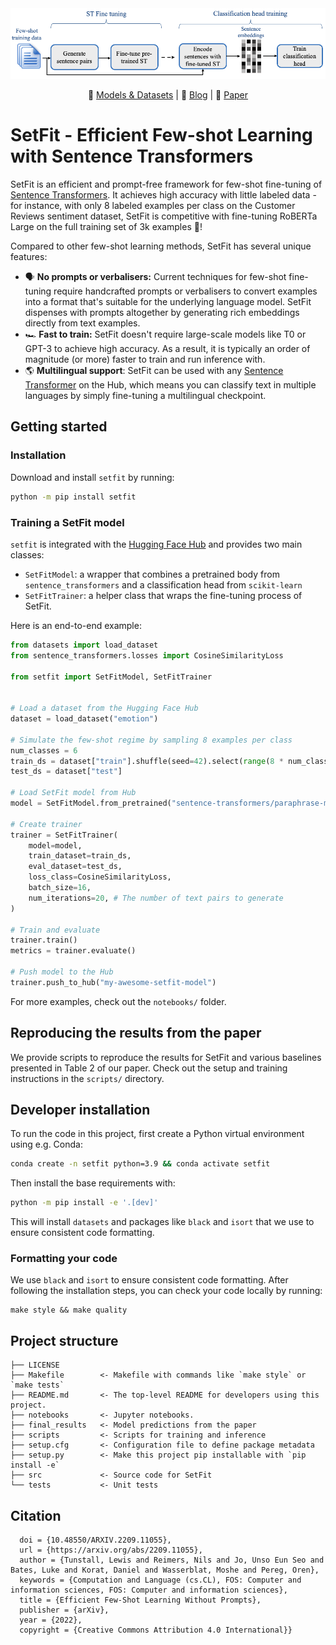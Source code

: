 <img src="assets/setfit.png">

<p align="center">
    🤗 <a href="https://huggingface.co/setfit" target="_blank">Models & Datasets</a> | 📖 <a href="https://huggingface.co/blog/setfit" target="_blank">Blog</a> | 📃 <a href="https://arxiv.org/abs/2209.11055" target="_blank">Paper</a>
</p>

# SetFit - Efficient Few-shot Learning with Sentence Transformers

SetFit is an efficient and prompt-free framework for few-shot fine-tuning of [Sentence Transformers](https://sbert.net/). It achieves high accuracy with little labeled data - for instance, with only 8 labeled examples per class on the Customer Reviews sentiment dataset, SetFit is competitive with fine-tuning RoBERTa Large on the full training set of 3k examples 🤯!


Compared to other few-shot learning methods, SetFit has several unique features:

* 🗣 **No prompts or verbalisers:** Current techniques for few-shot fine-tuning require handcrafted prompts or verbalisers to convert examples into a format that's suitable for the underlying language model. SetFit dispenses with prompts altogether by generating rich embeddings directly from text examples.
* 🏎 **Fast to train:** SetFit doesn't require large-scale models like T0 or GPT-3 to achieve high accuracy. As a result, it is typically an order of magnitude (or more) faster to train and run inference with.
* 🌎 **Multilingual support**: SetFit can be used with any [Sentence Transformer](https://huggingface.co/models?library=sentence-transformers&sort=downloads) on the Hub, which means you can classify text in multiple languages by simply fine-tuning a multilingual checkpoint.

## Getting started

### Installation

Download and install `setfit` by running:

```bash
python -m pip install setfit
```

### Training a SetFit model

`setfit` is integrated with the [Hugging Face Hub](https://huggingface.co/) and provides two main classes:

* `SetFitModel`: a wrapper that combines a pretrained body from `sentence_transformers` and a classification head from `scikit-learn`
* `SetFitTrainer`: a helper class that wraps the fine-tuning process of SetFit.

Here is an end-to-end example:


```python
from datasets import load_dataset
from sentence_transformers.losses import CosineSimilarityLoss

from setfit import SetFitModel, SetFitTrainer


# Load a dataset from the Hugging Face Hub
dataset = load_dataset("emotion")

# Simulate the few-shot regime by sampling 8 examples per class
num_classes = 6
train_ds = dataset["train"].shuffle(seed=42).select(range(8 * num_classes))
test_ds = dataset["test"]

# Load SetFit model from Hub
model = SetFitModel.from_pretrained("sentence-transformers/paraphrase-mpnet-base-v2")

# Create trainer
trainer = SetFitTrainer(
    model=model,
    train_dataset=train_ds,
    eval_dataset=test_ds,
    loss_class=CosineSimilarityLoss,
    batch_size=16,
    num_iterations=20, # The number of text pairs to generate
)

# Train and evaluate
trainer.train()
metrics = trainer.evaluate()

# Push model to the Hub
trainer.push_to_hub("my-awesome-setfit-model")
```

For more examples, check out the `notebooks/` folder.

## Reproducing the results from the paper

We provide scripts to reproduce the results for SetFit and various baselines presented in Table 2 of our paper. Check out the setup and training instructions in the `scripts/` directory.

## Developer installation

To run the code in this project, first create a Python virtual environment using e.g. Conda:

```bash
conda create -n setfit python=3.9 && conda activate setfit
```

Then install the base requirements with:

```bash
python -m pip install -e '.[dev]'
```

This will install `datasets` and packages like `black` and `isort` that we use to ensure consistent code formatting.

### Formatting your code

We use `black` and `isort` to ensure consistent code formatting. After following the installation steps, you can check your code locally by running:

```
make style && make quality
```



## Project structure

```
├── LICENSE
├── Makefile        <- Makefile with commands like `make style` or `make tests`
├── README.md       <- The top-level README for developers using this project.
├── notebooks       <- Jupyter notebooks.
├── final_results   <- Model predictions from the paper
├── scripts         <- Scripts for training and inference
├── setup.cfg       <- Configuration file to define package metadata
├── setup.py        <- Make this project pip installable with `pip install -e`
├── src             <- Source code for SetFit
└── tests           <- Unit tests
```


## Citation

```@misc{https://doi.org/10.48550/arxiv.2209.11055,
  doi = {10.48550/ARXIV.2209.11055},
  url = {https://arxiv.org/abs/2209.11055},
  author = {Tunstall, Lewis and Reimers, Nils and Jo, Unso Eun Seo and Bates, Luke and Korat, Daniel and Wasserblat, Moshe and Pereg, Oren},
  keywords = {Computation and Language (cs.CL), FOS: Computer and information sciences, FOS: Computer and information sciences},
  title = {Efficient Few-Shot Learning Without Prompts},
  publisher = {arXiv},
  year = {2022},
  copyright = {Creative Commons Attribution 4.0 International}}
```

